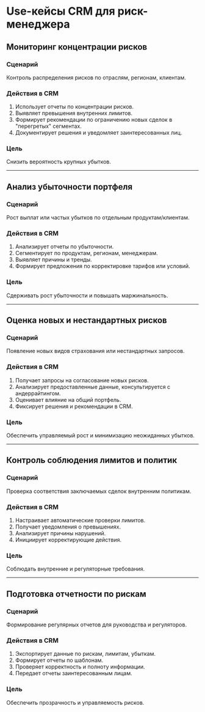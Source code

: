 # Use-кейсы CRM для риск-менеджера

## Мониторинг концентрации рисков

### Сценарий
Контроль распределения рисков по отраслям, регионам, клиентам.

### Действия в CRM
1. Использует отчеты по концентрации рисков.
2. Выявляет превышения внутренних лимитов.
3. Формирует рекомендации по ограничению новых сделок в "перегретых" сегментах.
4. Документирует решения и уведомляет заинтересованных лиц.

### Цель
Снизить вероятность крупных убытков.

---

## Анализ убыточности портфеля

### Сценарий
Рост выплат или частых убытков по отдельным продуктам/клиентам.

### Действия в CRM
1. Анализирует отчеты по убыточности.
2. Сегментирует по продуктам, регионам, менеджерам.
3. Выявляет причины и тренды.
4. Формирует предложения по корректировке тарифов или условий.

### Цель
Сдерживать рост убыточности и повышать маржинальность.

---

## Оценка новых и нестандартных рисков

### Сценарий
Появление новых видов страхования или нестандартных запросов.

### Действия в CRM
1. Получает запросы на согласование новых рисков.
2. Анализирует предоставленные данные, консультируется с андеррайтингом.
3. Оценивает влияние на общий портфель.
4. Фиксирует решения и рекомендации в CRM.

### Цель
Обеспечить управляемый рост и минимизацию неожиданных убытков.

---

## Контроль соблюдения лимитов и политик

### Сценарий
Проверка соответствия заключаемых сделок внутренним политикам.

### Действия в CRM
1. Настраивает автоматические проверки лимитов.
2. Получает уведомления о превышениях.
3. Анализирует причины нарушений.
4. Инициирует корректирующие действия.

### Цель
Соблюдать внутренние и регуляторные требования.

---

## Подготовка отчетности по рискам

### Сценарий
Формирование регулярных отчетов для руководства и регуляторов.

### Действия в CRM
1. Экспортирует данные по рискам, лимитам, убыткам.
2. Формирует отчеты по шаблонам.
3. Проверяет корректность и полноту информации.
4. Передает отчеты заинтересованным лицам.

### Цель
Обеспечить прозрачность и управляемость рисков.
